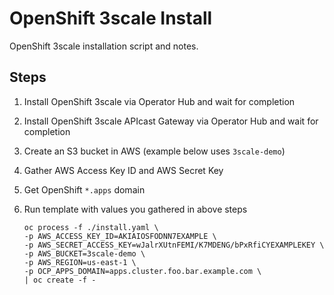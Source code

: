 # OpenShift 3scale Install

OpenShift 3scale installation script and notes.

## Steps

1. Install OpenShift 3scale via Operator Hub and wait for completion
2. Install OpenShift 3scale APIcast Gateway via Operator Hub and wait for completion
3. Create an S3 bucket in AWS (example below uses `3scale-demo`)
4. Gather AWS Access Key ID and AWS Secret Key
5. Get OpenShift `*.apps` domain
6. Run template with values you gathered in above steps

    ```shell
    oc process -f ./install.yaml \
    -p AWS_ACCESS_KEY_ID=AKIAIOSFODNN7EXAMPLE \
    -p AWS_SECRET_ACCESS_KEY=wJalrXUtnFEMI/K7MDENG/bPxRfiCYEXAMPLEKEY \
    -p AWS_BUCKET=3scale-demo \
    -p AWS_REGION=us-east-1 \
    -p OCP_APPS_DOMAIN=apps.cluster.foo.bar.example.com \
    | oc create -f -
    ````
